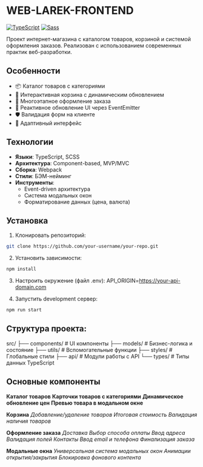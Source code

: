 # WEB-LAREK-FRONTEND

[![TypeScript](https://img.shields.io/badge/TypeScript-4.9%2B-blue)](https://www.typescriptlang.org/)
[![Sass](https://img.shields.io/badge/Sass-1.62%2B-CC6699)](https://sass-lang.com/)

Проект интернет-магазина с каталогом товаров, корзиной и системой оформления заказов. Реализован с использованием современных практик веб-разработки.

## Особенности

- 📦 Каталог товаров с категориями
- 🛒 Интерактивная корзина с динамическим обновлением
- 📝 Многоэтапное оформление заказа
- 🔄 Реактивное обновление UI через EventEmitter
- 🛡 Валидация форм на клиенте
- 📱 Адаптивный интерфейс

## Технологии

- **Языки**: TypeScript, SCSS
- **Архитектура**: Component-based, MVP/MVC
- **Сборка**: Webpack
- **Стили**: БЭМ-нейминг
- **Инструменты**: 
  - Event-driven архитектура
  - Система модальных окон
  - Форматирование данных (цена, валюта)

## Установка

1. Клонировать репозиторий:
```bash
git clone https://github.com/your-username/your-repo.git
```

2. Установить зависимости:
```bash
npm install
```

3. Настроить окружение (файл .env):
API_ORIGIN=https://your-api-domain.com

4. Запустить development сервер:
```bash
npm run start
```

## Структура проекта:
src/
├── components/    # UI компоненты
├── models/        # Бизнес-логика и состояние
├── utils/         # Вспомогательные функции
├── styles/        # Глобальные стили
├── api/           # Модули работы с API
└── types/         # Типы данных TypeScript

## Основные компоненты
**Каталог товаров**
**Карточки товаров с категориями**
**Динамическое обновление цен**
**Превью товара в модальном окне**

**Корзина**
*Добавление/удаление товаров*
*Итоговая стоимость*
*Валидация наличия товаров*

**Оформление заказа**
*Доставка*
*Выбор способа оплаты*
*Ввод адреса*
*Валидация полей*
*Контакты*
*Ввод email и телефона*
*Финализация заказа*

**Модальные окна**
*Универсальная система модальных окон*
*Анимации открытия/закрытия*
*Блокировка фонового контента*
